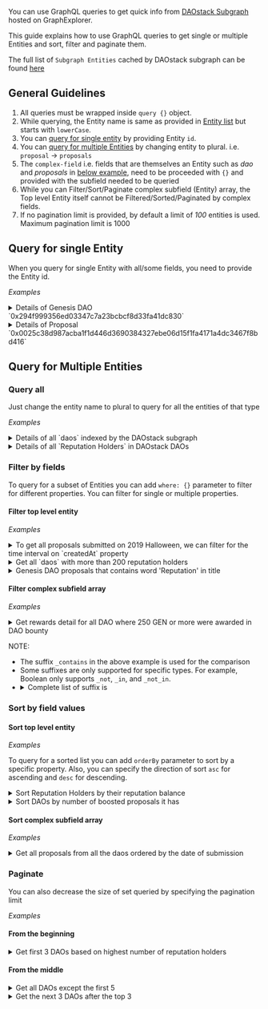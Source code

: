 You can use GraphQL queries to get quick info from [DAOstack Subgraph](https://thegraph.com/explorer/subgraph/daostack/master) hosted on GraphExplorer.

This guide explains how to use GraphQL queries to get single or multiple Entities and sort, filter and paginate them.

The full list of `Subgraph Entities` cached by DAOstack subgraph can be found [here](../Entity)

## General Guidelines

  1. All queries must be wrapped inside `query {}` object.
  2. While querying, the Entity name is same as provided in [Entity list](../Entity) but starts with `lowerCase`.
  3. You can [query for single entity](#query-for-single-entity) by providing Entity `id`.
  4. You can [query for multiple Entities](#query-for-multiple-entities) by changing entity to plural. i.e. `proposal` -> `proposals`   
  5. The `complex-field` i.e. fields that are themselves an Entity such as *dao* and *proposals* in [below example](#query-for-single-entity), need to be proceeded with `{}` and provided with the subfield needed to be queried
  6. While you can Filter/Sort/Paginate complex subfield (Entity) array, the Top level Entity itself cannot be Filtered/Sorted/Paginated by complex fields.
  7. If no pagination limit is provided, by default a limit of *100* entities is used. Maximum pagination limit is 1000

## Query for single Entity

When you query for single Entity with all/some fields, you need to provide the Entity id.

*Examples*
<details>
  <summary> Details of Genesis DAO `0x294f999356ed03347c7a23bcbcf8d33fa41dc830` </summary>

  <body>
```
query {
  dao (id: "0x294f999356ed03347c7a23bcbcf8d33fa41dc830") {
    name
    numberOfQueuedProposals
    numberOfBoostedProposals
    numberOfPreBoostedProposals
    proposals{
      title
    }
    reputationHoldersCount
  }
}
```
  </body>
</details>

<details>
  <summary> Details of Proposal `0x0025c38d987acba1f1d446d3690384327ebe06d15f1fa4171a4dc3467f8bd416` </summary>

<body>
```
query {
  proposal (id: "0x0025c38d987acba1f1d446d3690384327ebe06d15f1fa4171a4dc3467f8bd416") {
    proposer
    createdAt
    expiresInQueueAt
    title
    votesFor
    votesAgainst
    dao {
      id
      name
    }
  }
}
```
</body>
</details>

## Query for Multiple Entities
 
### Query all

Just change the entity name to plural to query for all the entities of that type

*Examples*
<details>
  <summary> Details of all `daos` indexed by the DAOstack subgraph </summary>

  <body>
```
query {
  daos{
    name
    id
    reputationHoldersCount
    proposals{
      id
      title
    }
  }
}
```
  </body>
</details>

<details>
  <summary> Details of all `Reputation Holders` in DAOstack DAOs </summary>

  <body>
```
query {
  reputationHolders {
    id
    address
    balance
    dao{
      name
    }
  }
}
```
  </body>
</details>

### Filter by fields

To query for a subset of Entities you can add `where: {}` parameter to filter for different properties. You can filter for single or multiple properties.

#### Filter top level entity

*Examples*

<details>
  <summary> To get all proposals submitted on 2019 Halloween, we can filter for the time interval on `createdAt` property </summary>

  <body>
```
query {
  proposals (
    where : {
      createdAt_gt: 1572480000,
      createdAt_lt: 1572566400
    }
  ) {
    id
  	title
    dao {
      name
    }
  }
}
```
  </body>
</details>

<details>
  <summary> Get all `daos` with more than 200 reputation holders </summary>

  <body>
```
query {
  daos (
    where: {
      reputationHoldersCount_gt: 200
  }) {
    name
    reputationHoldersCount
  }
}
```
  </body>
</details>

<details>
  <summary> Genesis DAO proposals that contains word 'Reputation' in title
  </summary>

  <body>
```
query {
  proposals (
    where: {
      dao: "0x294f999356ed03347c7a23bcbcf8d33fa41dc830"
      title_contains: "Reputation"
    }
  ){
    title
    dao{
      name
    }
  }
}
```
  </body>
</details>

#### Filter complex subfield array

*Examples*

<details>
  <summary> Get rewards detail for all DAO where 250 GEN or more were awarded in DAO bounty </summary>

  <body>
```
query { 
  daos {
    name
		rewards (
      where: {
        daoBountyForStaker_gte: "250000000000000000000"
      }
    ){
      proposal {
        id
      }
      daoBountyForStaker
    }
  }
}
```
  </body>
</details>

NOTE:
  
  - The suffix `_contains` in the above example is used for the comparison
  - Some suffixes are only supported for specific types. For example, Boolean only supports `_not`, `_in`, and `_not_in`.
  - <details>
    <summary> Complete list of suffix is </summary>
    - _not
    - _gt
    - _lt
    - _gte
    - _lte
    - _in
    - _not_in
    - _contains
    - _not_contains
    - _starts_with
    - _ends_with
    - _not_starts_with
    - _not_ends_with
  </details>

### Sort by field values

#### Sort top level entity

*Examples*

To query for a sorted list you can add `orderBy` parameter to sort by a specific property. Also, you can specify the direction of sort `asc` for ascending and `desc` for descending.

<details>
  <summary> Sort Reputation Holders by their reputation balance</summary>

  <body>
```
query {
  reputationHolders(
    orderBy: balance,
    orderDirection: desc
  ){
    address
    balance
  }
}
```
  </body>
</details>

<details>
  <summary> Sort DAOs by number of boosted proposals it has </summary>

  <body>
```
query {
  daos (
    orderBy: numberOfBoostedProposals,
    orderDirection: asc
  ) {
    name
    numberOfBoostedProposals
  }
}
```
  </body>
</details>

#### Sort complex subfield array

*Examples*

<details>
  <summary> Get all proposals from all the daos ordered by the date of submission </summary>

  <body>
```
query { 
  daos {
  	proposals (
      orderBy: createdAt,
      orderDirection: desc
    ){
      title
    }
  }
}
```
  </body>
</details>

### Paginate

You can also decrease the size of set queried by specifying the pagination limit

*Examples*

#### From the beginning

<details>
  <summary> Get first 3 DAOs based on highest number of reputation holders </summary>

  <body>
```
query{
  daos (
    first: 3
    orderBy: reputationHoldersCount
    orderDirection: desc
  ) {
    name
    numberOfBoostedProposals
  }
}
```
  </body>
</details>

#### From the middle

<details>
  <summary> Get all DAOs except the first 5 </summary>

  <body>
```
query{
  daos (
    skip: 5
    orderBy: reputationHoldersCount
    orderDirection: desc
  ) {
    name
    numberOfBoostedProposals
  }
}
```
  </body>
</details>

<details>
  <summary> Get the next 3 DAOs after the top 3 </summary>

  <body>
```
query {
  daos (
    skip: 3
    first: 3
    orderBy: reputationHoldersCount
    orderDirection: desc
  ) {

    You
  	name
 		reputationHoldersCount
	}
}
```
  </body>
</details>

NOTE: There is a limit of 1000 entities per query.

### Combine them all ...

You can combine the above parameters to create a more complex query

*Examples*

<details>
  <summary> Get top 6 boosted proposals that belong to either Genesis Alpha or DutchX  </summary>

  <body>
```
query{
  proposals(
    where: {
      dao_in: [
        "0x294f999356ed03347c7a23bcbcf8d33fa41dc830",
        "0x519b70055af55a007110b4ff99b0ea33071c720a"
      ]
      stage: "Boosted"
    }
    orderBy: createdAt
    orderDirection: asc
    first: 6
  ){
    title
    dao{
      name
    }
  }
}
```
  </body>
</details>


<details>
  <summary> Get top 3 reputation holders from all DAOstack </summary>

  <body>
```
query { 
  daos {
    name
  	reputationHolders (
      orderBy: balance
      orderDirection: desc
      first: 3
    ){
      address
      balance
      
    }
  }
}
```
  </body>
</details>
